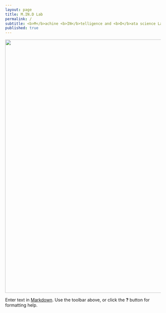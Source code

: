 ```yaml
---
layout: page
title: M.IN.D Lab
permalink: /
subtitle: <b>M</b>achine <b>IN</b>telligence and <b>D</b>ata science Laboratory
published: true
---
```


<img src="img/ai.png" width="820" align="center"/>



Enter text in [Markdown](http://daringfireball.net/projects/markdown/). Use the toolbar above, or click the **?** button for formatting help.

